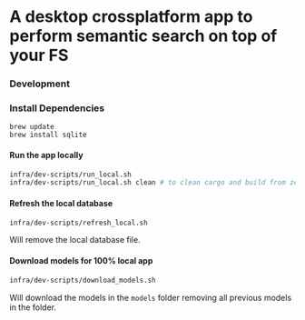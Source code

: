 # A desktop crossplatform app to perform semantic search on top of your FS

### Development

### Install Dependencies
```
brew update
brew install sqlite
```

#### Run the app locally
```bash
infra/dev-scripts/run_local.sh
infra/dev-scripts/run_local.sh clean # to clean cargo and build from zero.
```

#### Refresh the local database
```bash
infra/dev-scripts/refresh_local.sh
```
Will remove the local database file.

#### Download models for 100% local app
```bash
infra/dev-scripts/download_models.sh
```
Will download the models in the `models` folder removing all previous models in the folder.
